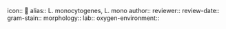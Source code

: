 icon:: 🦠
alias:: L. monocytogenes, L. mono
author::
reviewer::
review-date::
gram-stain::
morphology::
lab::
oxygen-environment::
